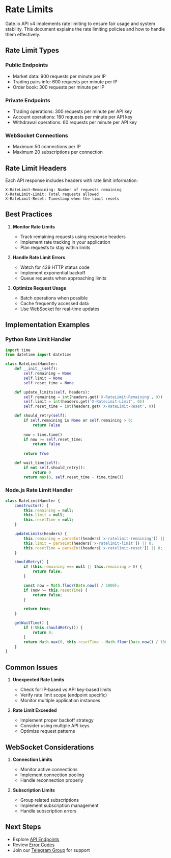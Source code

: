 # Rate Limits

Gate.io API v4 implements rate limiting to ensure fair usage and system stability. This document explains the rate limiting policies and how to handle them effectively.

## Rate Limit Types

### Public Endpoints
- Market data: 900 requests per minute per IP
- Trading pairs info: 600 requests per minute per IP
- Order book: 300 requests per minute per IP

### Private Endpoints
- Trading operations: 300 requests per minute per API key
- Account operations: 180 requests per minute per API key
- Withdrawal operations: 60 requests per minute per API key

### WebSocket Connections
- Maximum 50 connections per IP
- Maximum 20 subscriptions per connection

## Rate Limit Headers

Each API response includes headers with rate limit information:
```
X-RateLimit-Remaining: Number of requests remaining
X-RateLimit-Limit: Total requests allowed
X-RateLimit-Reset: Timestamp when the limit resets
```

## Best Practices

1. **Monitor Rate Limits**
   - Track remaining requests using response headers
   - Implement rate tracking in your application
   - Plan requests to stay within limits

2. **Handle Rate Limit Errors**
   - Watch for 429 HTTP status code
   - Implement exponential backoff
   - Queue requests when approaching limits

3. **Optimize Request Usage**
   - Batch operations when possible
   - Cache frequently accessed data
   - Use WebSocket for real-time updates

## Implementation Examples

### Python Rate Limit Handler
```python
import time
from datetime import datetime

class RateLimitHandler:
    def __init__(self):
        self.remaining = None
        self.limit = None
        self.reset_time = None

    def update_limits(self, headers):
        self.remaining = int(headers.get('X-RateLimit-Remaining', 0))
        self.limit = int(headers.get('X-RateLimit-Limit', 0))
        self.reset_time = int(headers.get('X-RateLimit-Reset', 0))

    def should_retry(self):
        if self.remaining is None or self.remaining > 0:
            return False
        
        now = time.time()
        if now >= self.reset_time:
            return False
            
        return True

    def wait_time(self):
        if not self.should_retry():
            return 0
        return max(0, self.reset_time - time.time())
```

### Node.js Rate Limit Handler
```javascript
class RateLimitHandler {
    constructor() {
        this.remaining = null;
        this.limit = null;
        this.resetTime = null;
    }

    updateLimits(headers) {
        this.remaining = parseInt(headers['x-ratelimit-remaining']) || 0;
        this.limit = parseInt(headers['x-ratelimit-limit']) || 0;
        this.resetTime = parseInt(headers['x-ratelimit-reset']) || 0;
    }

    shouldRetry() {
        if (this.remaining === null || this.remaining > 0) {
            return false;
        }

        const now = Math.floor(Date.now() / 1000);
        if (now >= this.resetTime) {
            return false;
        }

        return true;
    }

    getWaitTime() {
        if (!this.shouldRetry()) {
            return 0;
        }
        return Math.max(0, this.resetTime - Math.floor(Date.now() / 1000));
    }
}
```

## Common Issues

1. **Unexpected Rate Limits**
   - Check for IP-based vs API key-based limits
   - Verify rate limit scope (endpoint specific)
   - Monitor multiple application instances

2. **Rate Limit Exceeded**
   - Implement proper backoff strategy
   - Consider using multiple API keys
   - Optimize request patterns

## WebSocket Considerations

1. **Connection Limits**
   - Monitor active connections
   - Implement connection pooling
   - Handle reconnection properly

2. **Subscription Limits**
   - Group related subscriptions
   - Implement subscription management
   - Handle subscription errors

## Next Steps

- Explore [API Endpoints](./readme.md)
- Review [Error Codes](./error-codes.md)
- Join our [Telegram Group](https://t.me/gate_io) for support